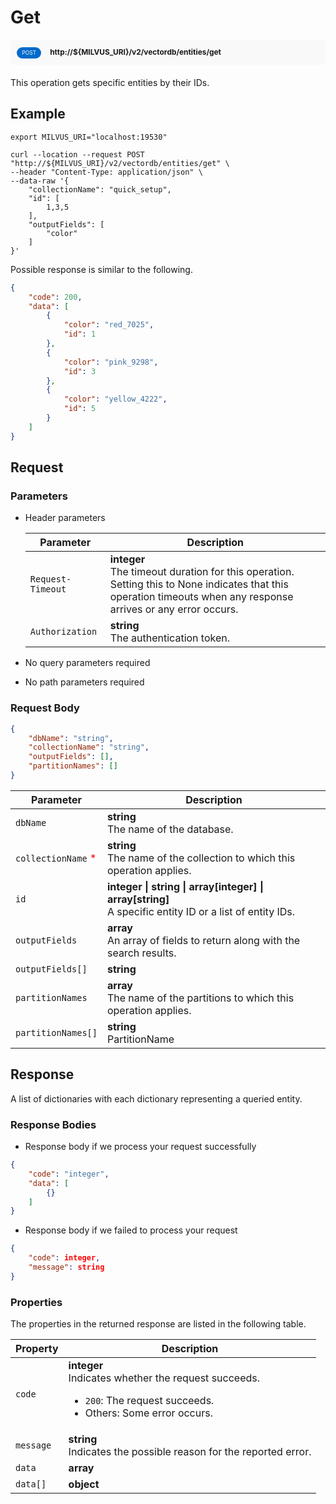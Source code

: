 # Get

<div style="background: #f9f9f9; padding: 10px; border-radius: 5px; margin-bottom: 20px;">
    <div style="display: inline-block; background: #026aca; font-size: 0.6em; border-radius: 10px; color: #ffffff; padding: 0.3em 1em; line-height: 1.5em;">
        <span>POST</span>
    </div>
    <div style="display: inline-block; font-size: 0.85em; font-weight: 700; margin-left: 10px;">
        <span>http://${MILVUS_URI}/v2/vectordb/entities/get</span>
    </div>
</div>

This operation gets specific entities by their IDs.

## Example

```shell
export MILVUS_URI="localhost:19530"

curl --location --request POST "http://${MILVUS_URI}/v2/vectordb/entities/get" \
--header "Content-Type: application/json" \
--data-raw '{
    "collectionName": "quick_setup",
    "id": [
        1,3,5
    ],
    "outputFields": [
        "color"
    ]
}'
```
Possible response is similar to the following.
```json
{
    "code": 200,
    "data": [
        {
            "color": "red_7025",
            "id": 1
        },
        {
            "color": "pink_9298",
            "id": 3
        },
        {
            "color": "yellow_4222",
            "id": 5
        }
    ]
}
```

## Request

### Parameters

- Header parameters

    | Parameter        | Description                                                                               |
    |------------------|-------------------------------------------------------------------------------------------|
    | `Request-Timeout`  | **integer**<br/>The timeout duration for this operation.<br/>Setting this to None indicates that this operation timeouts when any response arrives or any error occurs.|
    | `Authorization`  | **string**<br/>The authentication token.|

- No query parameters required

- No path parameters required

### Request Body

```json
{
    "dbName": "string",
    "collectionName": "string",
    "outputFields": [],
    "partitionNames": []
}
```

| Parameter        | Description                                                                               |
|------------------|-------------------------------------------------------------------------------------------|
| `dbName`  | __string__<br/>The name of the database.  |
| `collectionName` <span style="color:red">*</span> | __string__<br/>The name of the collection to which this operation applies.  |
| `id` | __integer \| string \| array[integer] \| array[string]__<br/>A specific entity ID or a list of entity IDs. |
| `outputFields` | __array__<br/>An array of fields to return along with the search results. |
| `outputFields[]`  | __string__<br/>  |
| `partitionNames` | __array__<br/>The name of the partitions to which this operation applies. |
| `partitionNames[]`  | __string__<br/>PartitionName  |

## Response

A list of dictionaries with each dictionary representing a queried entity.

### Response Bodies

- Response body if we process your request successfully

```json
{
    "code": "integer",
    "data": [
        {}
    ]
}
```

- Response body if we failed to process your request

```json
{
    "code": integer,
    "message": string
}
```

### Properties

The properties in the returned response are listed in the following table.

| Property | Description                                                                                                                                 |
|----------|---------------------------------------------------------------------------------------------------------------------------------------------|
| `code`   | __integer__<br/>Indicates whether the request succeeds.<br/><ul><li>`200`: The request succeeds.</li><li>Others: Some error occurs.</li></ul> |
| `message`  | __string__<br/>Indicates the possible reason for the reported error. |
| `data` | __array__<br/> |
| `data[]` | __object__<br/> |
